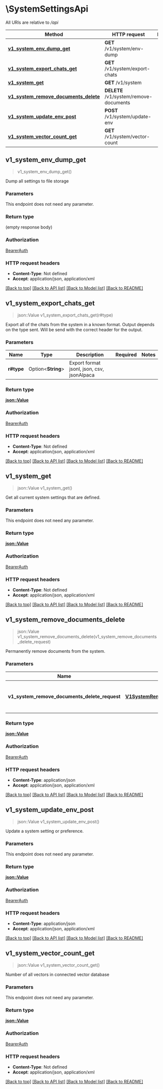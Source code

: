 # \SystemSettingsApi

All URIs are relative to */api*

Method | HTTP request | Description
------------- | ------------- | -------------
[**v1_system_env_dump_get**](SystemSettingsApi.md#v1_system_env_dump_get) | **GET** /v1/system/env-dump | 
[**v1_system_export_chats_get**](SystemSettingsApi.md#v1_system_export_chats_get) | **GET** /v1/system/export-chats | 
[**v1_system_get**](SystemSettingsApi.md#v1_system_get) | **GET** /v1/system | 
[**v1_system_remove_documents_delete**](SystemSettingsApi.md#v1_system_remove_documents_delete) | **DELETE** /v1/system/remove-documents | 
[**v1_system_update_env_post**](SystemSettingsApi.md#v1_system_update_env_post) | **POST** /v1/system/update-env | 
[**v1_system_vector_count_get**](SystemSettingsApi.md#v1_system_vector_count_get) | **GET** /v1/system/vector-count | 



## v1_system_env_dump_get

> v1_system_env_dump_get()


Dump all settings to file storage

### Parameters

This endpoint does not need any parameter.

### Return type

 (empty response body)

### Authorization

[BearerAuth](../README.md#BearerAuth)

### HTTP request headers

- **Content-Type**: Not defined
- **Accept**: application/json, application/xml

[[Back to top]](#) [[Back to API list]](../README.md#documentation-for-api-endpoints) [[Back to Model list]](../README.md#documentation-for-models) [[Back to README]](../README.md)


## v1_system_export_chats_get

> json::Value v1_system_export_chats_get(r#type)


Export all of the chats from the system in a known format. Output depends on the type sent. Will be send with the correct header for the output.

### Parameters


Name | Type | Description  | Required | Notes
------------- | ------------- | ------------- | ------------- | -------------
**r#type** | Option<**String**> | Export format jsonl, json, csv, jsonAlpaca |  |

### Return type

[**json::Value**](json::Value.md)

### Authorization

[BearerAuth](../README.md#BearerAuth)

### HTTP request headers

- **Content-Type**: Not defined
- **Accept**: application/json, application/xml

[[Back to top]](#) [[Back to API list]](../README.md#documentation-for-api-endpoints) [[Back to Model list]](../README.md#documentation-for-models) [[Back to README]](../README.md)


## v1_system_get

> json::Value v1_system_get()


Get all current system settings that are defined.

### Parameters

This endpoint does not need any parameter.

### Return type

[**json::Value**](json::Value.md)

### Authorization

[BearerAuth](../README.md#BearerAuth)

### HTTP request headers

- **Content-Type**: Not defined
- **Accept**: application/json, application/xml

[[Back to top]](#) [[Back to API list]](../README.md#documentation-for-api-endpoints) [[Back to Model list]](../README.md#documentation-for-models) [[Back to README]](../README.md)


## v1_system_remove_documents_delete

> json::Value v1_system_remove_documents_delete(v1_system_remove_documents_delete_request)


Permanently remove documents from the system.

### Parameters


Name | Type | Description  | Required | Notes
------------- | ------------- | ------------- | ------------- | -------------
**v1_system_remove_documents_delete_request** | [**V1SystemRemoveDocumentsDeleteRequest**](V1SystemRemoveDocumentsDeleteRequest.md) | Array of document names to be removed permanently. | [required] |

### Return type

[**json::Value**](json::Value.md)

### Authorization

[BearerAuth](../README.md#BearerAuth)

### HTTP request headers

- **Content-Type**: application/json
- **Accept**: application/json, application/xml

[[Back to top]](#) [[Back to API list]](../README.md#documentation-for-api-endpoints) [[Back to Model list]](../README.md#documentation-for-models) [[Back to README]](../README.md)


## v1_system_update_env_post

> json::Value v1_system_update_env_post()


Update a system setting or preference.

### Parameters

This endpoint does not need any parameter.

### Return type

[**json::Value**](json::Value.md)

### Authorization

[BearerAuth](../README.md#BearerAuth)

### HTTP request headers

- **Content-Type**: application/json
- **Accept**: application/json, application/xml

[[Back to top]](#) [[Back to API list]](../README.md#documentation-for-api-endpoints) [[Back to Model list]](../README.md#documentation-for-models) [[Back to README]](../README.md)


## v1_system_vector_count_get

> json::Value v1_system_vector_count_get()


Number of all vectors in connected vector database

### Parameters

This endpoint does not need any parameter.

### Return type

[**json::Value**](json::Value.md)

### Authorization

[BearerAuth](../README.md#BearerAuth)

### HTTP request headers

- **Content-Type**: Not defined
- **Accept**: application/json, application/xml

[[Back to top]](#) [[Back to API list]](../README.md#documentation-for-api-endpoints) [[Back to Model list]](../README.md#documentation-for-models) [[Back to README]](../README.md)

